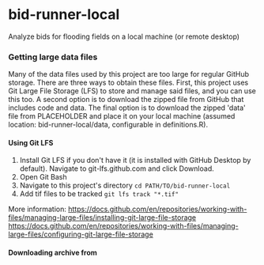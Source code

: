 # bid-runner-local
Analyze bids for flooding fields on a local machine (or remote desktop)





### Getting large data files
Many of the data files used by this project are too large for regular GitHub storage.  There are three ways to obtain these files.  First, this project uses Git Large File Storage (LFS) to store and manage said files, and you can use this too. A second option is to download the zipped file from GitHub that includes code and data. The final option is to download the zipped 'data' file from PLACEHOLDER and place it on your local machine (assumed location: bid-runner-local/data, configurable in definitions.R).

#### Using Git LFS
1. Install Git LFS if you don't have it (it is installed with GitHub Desktop by default). Navigate to git-lfs.github.com and click Download.
2. Open Git Bash
3. Navigate to this project's directory `cd PATH/TO/bid-runner-local`
4. Add tif files to be tracked `git lfs track "*.tif"`

More information:
https://docs.github.com/en/repositories/working-with-files/managing-large-files/installing-git-large-file-storage
https://docs.github.com/en/repositories/working-with-files/managing-large-files/configuring-git-large-file-storage

#### Downloading archive from 